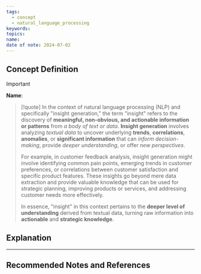 ```yaml
---
tags:
  - concept
  - natural_language_processing
keywords: 
topics: 
name: 
date of note: 2024-07-02
---
```


## Concept Definition

>[!important]
>**Name**: 

>[!quote]
>In the context of natural language processing (NLP) and specifically "insight generation," the term "insight" refers to the discovery of **meaningful, non-obvious, and actionable information or patterns** from *a body of text or data*. **Insight generation** involves analyzing *textual data* to uncover underlying **trends**, **correlations**, **anomalies**, or **significant information** that can *inform decision-making*, provide *deeper understanding*, or offer *new perspectives*.
>
> For example, in customer feedback analysis, insight generation might involve identifying common pain points, emerging trends in customer preferences, or correlations between customer satisfaction and specific product features. These insights go beyond mere data extraction and provide valuable knowledge that can be used for strategic planning, improving products or services, and addressing customer needs more effectively.
> 
> In essence, "insight" in this context pertains to the **deeper level of understanding** derived from textual data, turning raw information into **actionable** and **strategic knowledge**.



## Explanation





-----------
##  Recommended Notes and References

